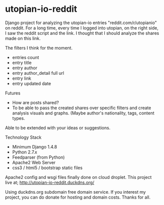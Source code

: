 # utopian-io-reddit
Django project for analyzing the utopian-io entries "reddit.com/r/utopianio" on reddit.
For a long time, every time I logged into utopian, on the right side, I saw the reddit script and the link. I thought that I should analyze the shares made on this link.

The filters I think for the moment.
- entries count
- entry title
- entry author
- entry author_detail full url
- entry link
- entry updated date

Futures
- How are posts shared?
- To be able to pass the created shares over specific filters and create analysis visuals and graphs. (Maybe author's nationality, tags, content types.

Able to be extended with your ideas or suggestions.

Technology Stack
- Minimum Django 1.4.8
- Python 2.7.x
- Feedparser (from Python)
- Apache2 Web Server
- css3 / html5 / bootstrap static files

Apache2 config and wsgi files finally done on cloud droplet.
This project live at;
http://utopian-io-reddit.duckdns.org/

Using duckdns.org subdomain free domain service. If you interest my project, you can do donate for hosting and domain costs.
Thanks for all.
